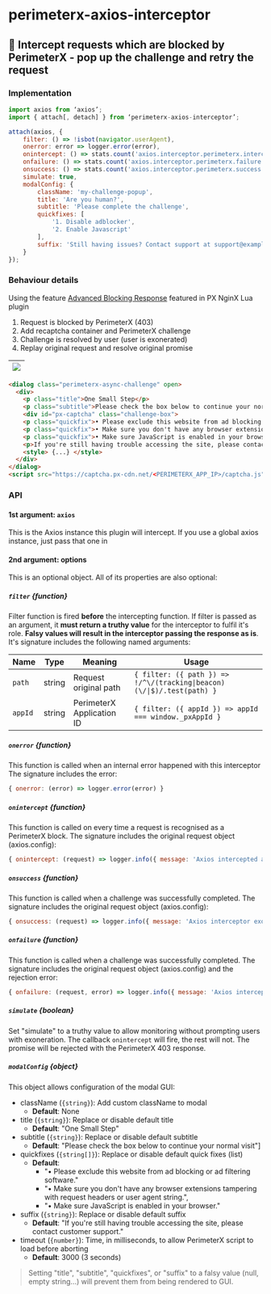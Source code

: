 # perimeterx-axios-interceptor

## 🧱 Intercept requests which are blocked by PerimeterX - pop up the challenge and retry the request

### Implementation
```js
import axios from ‘axios’;
import { attach[, detach] } from ‘perimeterx-axios-interceptor’;

attach(axios, {
    filter: () => !isbot(navigator.userAgent),
    onerror: error => logger.error(error),
    onintercept: () => stats.count('axios.interceptor.perimeterx.intercept', 1),
    onfailure: () => stats.count('axios.interceptor.perimeterx.failure', 1),
    onsuccess: () => stats.count('axios.interceptor.perimeterx.success', 1),
    simulate: true,
    modalConfig: {
        className: 'my-challenge-popup',
        title: 'Are you human?',
        subtitle: 'Please complete the challenge',
        quickfixes: [
            '1. Disable adblocker',
            '2. Enable Javascript'
        ],
        suffix: 'Still having issues? Contact support at support@example.com'
    }
});
```

### Behaviour details
Using the feature [Advanced Blocking Response](https://github.com/PerimeterX/perimeterx-nginx-plugin#-advanced-blocking-response) featured in PX NginX Lua plugin

1. Request is blocked by PerimeterX (403)
1. Add recaptcha container and PerimeterX challenge
1. Challenge is resolved by user (user is exonerated)
1. Replay original request and resolve original promise

| ![](https://user-images.githubusercontent.com/516342/76226762-fd873f80-6226-11ea-83df-2dfbb51b1757.png)
| -

```html
<dialog class="perimeterx-async-challenge" open>
  <div>
    <p class="title">One Small Step</p>
    <p class="subtitle">Please check the box below to continue your normal visit</p>
    <div id="px-captcha" class="challenge-box">
    <p class="quickfix">• Please exclude this website from ad blocking or ad filtering software.</p>
    <p class="quickfix">• Make sure you don't have any browser extensions tampering with request headers or user agent string.</p>
    <p class="quickfix">• Make sure JavaScript is enabled in your browser.</p>
    <p>If you're still having trouble accessing the site, please contact customer support.</p>
    <style> {...} </style>
  </div>
</dialog>
<script src="https://captcha.px-cdn.net/<PERIMETERX_APP_IP>/captcha.js"></script>
```

### API
#### 1st argument: `axios`
This is the Axios instance this plugin will intercept. If you use a global axios instance, just pass that one in
#### 2nd argument: options
This is an optional object. All of its properties are also optional:
##### `filter` {function}
Filter function is fired **before** the intercepting function. If filter is passed as an argument, it **must return a truthy value** for the interceptor to fulfil it's role. **Falsy values will result in the interceptor passing the response as is**.
It's signature includes the following named arguments:

| Name | Type | Meaning | Usage
| - | - | - | -
| `path` | string | Request original path | `{ filter: ({ path }) => !/^\/(tracking\|beacon)(\/\|$)/.test(path) }`
| `appId` | string | PerimeterX Application ID | `{ filter: ({ appId }) => appId === window._pxAppId }`

##### `onerror` {function}
This function is called when an internal error happened with this interceptor
The signature includes the error:
```js
{ onerror: (error) => logger.error(error) }
```
##### `onintercept` {function}
This function is called on every time a request is recognised as a PerimeterX block.
The signature includes the original request object (axios.config):
```js
{ onintercept: (request) => logger.info({ message: 'Axios intercepted a PerimeterX block response', url: request.url }) }
```
##### `onsuccess` {function}
This function is called when a challenge was successfully completed.
The signature includes the original request object (axios.config):
```js
{ onsuccess: (request) => logger.info({ message: 'Axios interceptor exonerated request', url: request.url }) }
```
##### `onfailure` {function}
This function is called when a challenge was successfully completed.
The signature includes the original request object (axios.config) and the rejection error:
```js
{ onfailure: (request, error) => logger.info({ message: 'Axios interceptor failed to exonerate request', url: request.url, stack: error.stack }) }
```
##### `simulate` {boolean}
Set "simulate" to a truthy value to allow monitoring without prompting users with exoneration.
The callback `onintercept` will fire, the rest will not. The promise will be rejected with the PerimeterX 403 response.
##### `modalConfig` {object}
This object allows configuration of the modal GUI:

- className (`{string}`): Add custom className to modal
    - **Default**: None
- title (`{string}`): Replace or disable default title
    - **Default**: "One Small Step"
- subtitle (`{string}`): Replace or disable default subtitle
    - **Default**: "Please check the box below to continue your normal visit"]
- quickfixes (`{string[]}`): Replace or disable default quick fixes (list)
    - **Default**:
        - "• Please exclude this website from ad blocking or ad filtering software."
        - "• Make sure you don't have any browser extensions tampering with request headers or user agent string.",
        - "• Make sure JavaScript is enabled in your browser."
- suffix (`{string}`): Replace or disable default suffix
    - **Default**: "If you're still having trouble accessing the site, please contact customer support."
- timeout (`{number}`): Time, in milliseconds, to allow PerimeterX script to load before aborting
    - **Default**: 3000 (3 seconds)

> Setting "title", "subtitle", "quickfixes", or "suffix" to a falsy value (null, empty string...) will prevent them from being rendered to GUI.
